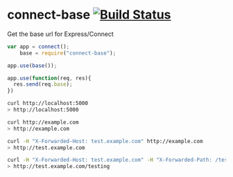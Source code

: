 connect-base [![Build Status](https://travis-ci.org/CamShaft/connect-base.png?branch=master)](https://travis-ci.org/CamShaft/connect-base)
============

Get the base url for Express/Connect

```js
var app = connect();
    base = require("connect-base");

app.use(base());

app.use(function(req, res){
  res.send(req.base);
})
```

```sh
curl http://localhost:5000
> http://localhost:5000
```

```sh
curl http://example.com
> http://example.com
```

```sh
curl -H "X-Forwarded-Host: test.example.com" http://example.com
> http://test.example.com
```

```sh
curl -H "X-Forwarded-Host: test.example.com" -H "X-Forwarded-Path: /testing" http://example.com
> http://test.example.com/testing
```
